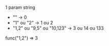 1 param string
- "" -> 0
- "1" ou "2" -> 1 ou 2
- "1,2" ou "9,5" ou "10,123" -> 3 ou 14 ou 133

func("1,2") => 3
